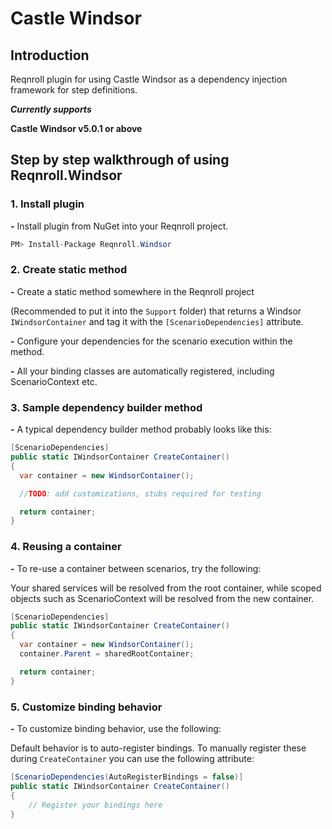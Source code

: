# Castle Windsor

## Introduction
Reqnroll plugin for using Castle Windsor as a dependency injection framework for step definitions.

***Currently supports***

**Castle Windsor v5.0.1 or above**

## Step by step walkthrough of using Reqnroll.Windsor

### 1. Install plugin

**-** Install plugin from NuGet into your Reqnroll project.

```csharp
PM> Install-Package Reqnroll.Windsor
```
### 2. Create static method

**-** Create a static method somewhere in the Reqnroll project
  
  (Recommended to put it into the `Support` folder) that returns a Windsor `IWindsorContainer` and tag it with the `[ScenarioDependencies]` attribute.
  
**-** Configure your dependencies for the scenario execution within the method.
  
**-** All your binding classes are automatically registered, including ScenarioContext etc.

### 3. Sample dependency builder method

**-** A typical dependency builder method probably looks like this:

```csharp
[ScenarioDependencies]
public static IWindsorContainer CreateContainer()
{
  var container = new WindsorContainer();

  //TODO: add customizations, stubs required for testing

  return container;
}
```

### 4. Reusing a container

**-** To re-use a container between scenarios, try the following:

Your shared services will be resolved from the root container, while scoped objects
such as ScenarioContext will be resolved from the new container.
```csharp
[ScenarioDependencies]
public static IWindsorContainer CreateContainer()
{
  var container = new WindsorContainer();
  container.Parent = sharedRootContainer;

  return container;
}
```

### 5. Customize binding behavior

**-** To customize binding behavior, use the following:

Default behavior is to auto-register bindings. To manually register these during `CreateContainer`
you can use the following attribute:

```csharp
[ScenarioDependencies(AutoRegisterBindings = false)]
public static IWindsorContainer CreateContainer()
{
    // Register your bindings here
}
```